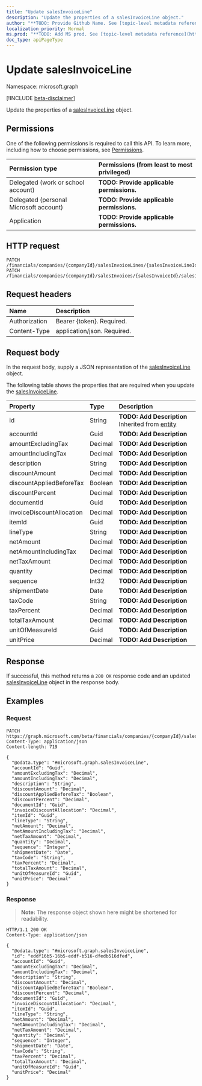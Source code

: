 ```yaml
---
title: "Update salesInvoiceLine"
description: "Update the properties of a salesInvoiceLine object."
author: "**TODO: Provide Github Name. See [topic-level metadata reference](https://msgo.azurewebsites.net/add/document/guidelines/metadata.html#topic-level-metadata)**"
localization_priority: Normal
ms.prod: "**TODO: Add MS prod. See [topic-level metadata reference](https://msgo.azurewebsites.net/add/document/guidelines/metadata.html#topic-level-metadata)**"
doc_type: apiPageType
---
```


# Update salesInvoiceLine
Namespace: microsoft.graph

[!INCLUDE [beta-disclaimer](../../includes/beta-disclaimer.md)]

Update the properties of a [salesInvoiceLine](../resources/salesinvoiceline.md) object.

## Permissions
One of the following permissions is required to call this API. To learn more, including how to choose permissions, see [Permissions](/graph/permissions-reference).

|Permission type|Permissions (from least to most privileged)|
|:---|:---|
|Delegated (work or school account)|**TODO: Provide applicable permissions.**|
|Delegated (personal Microsoft account)|**TODO: Provide applicable permissions.**|
|Application|**TODO: Provide applicable permissions.**|

## HTTP request

<!-- {
  "blockType": "ignored"
}
-->
``` http
PATCH /financials/companies/{companyId}/salesInvoiceLines/{salesInvoiceLineId}
PATCH /financials/companies/{companyId}/salesInvoices/{salesInvoiceId}/salesInvoiceLines/{salesInvoiceLineId}
```

## Request headers
|Name|Description|
|:---|:---|
|Authorization|Bearer {token}. Required.|
|Content-Type|application/json. Required.|

## Request body
In the request body, supply a JSON representation of the [salesInvoiceLine](../resources/salesinvoiceline.md) object.

The following table shows the properties that are required when you update the [salesInvoiceLine](../resources/salesinvoiceline.md).

|Property|Type|Description|
|:---|:---|:---|
|id|String|**TODO: Add Description** Inherited from [entity](../resources/entity.md)|
|accountId|Guid|**TODO: Add Description**|
|amountExcludingTax|Decimal|**TODO: Add Description**|
|amountIncludingTax|Decimal|**TODO: Add Description**|
|description|String|**TODO: Add Description**|
|discountAmount|Decimal|**TODO: Add Description**|
|discountAppliedBeforeTax|Boolean|**TODO: Add Description**|
|discountPercent|Decimal|**TODO: Add Description**|
|documentId|Guid|**TODO: Add Description**|
|invoiceDiscountAllocation|Decimal|**TODO: Add Description**|
|itemId|Guid|**TODO: Add Description**|
|lineType|String|**TODO: Add Description**|
|netAmount|Decimal|**TODO: Add Description**|
|netAmountIncludingTax|Decimal|**TODO: Add Description**|
|netTaxAmount|Decimal|**TODO: Add Description**|
|quantity|Decimal|**TODO: Add Description**|
|sequence|Int32|**TODO: Add Description**|
|shipmentDate|Date|**TODO: Add Description**|
|taxCode|String|**TODO: Add Description**|
|taxPercent|Decimal|**TODO: Add Description**|
|totalTaxAmount|Decimal|**TODO: Add Description**|
|unitOfMeasureId|Guid|**TODO: Add Description**|
|unitPrice|Decimal|**TODO: Add Description**|



## Response

If successful, this method returns a `200 OK` response code and an updated [salesInvoiceLine](../resources/salesinvoiceline.md) object in the response body.

## Examples

### Request
<!-- {
  "blockType": "request",
  "name": "update_salesinvoiceline"
}
-->
``` http
PATCH https://graph.microsoft.com/beta/financials/companies/{companyId}/salesInvoiceLines/{salesInvoiceLineId}
Content-Type: application/json
Content-length: 719

{
  "@odata.type": "#microsoft.graph.salesInvoiceLine",
  "accountId": "Guid",
  "amountExcludingTax": "Decimal",
  "amountIncludingTax": "Decimal",
  "description": "String",
  "discountAmount": "Decimal",
  "discountAppliedBeforeTax": "Boolean",
  "discountPercent": "Decimal",
  "documentId": "Guid",
  "invoiceDiscountAllocation": "Decimal",
  "itemId": "Guid",
  "lineType": "String",
  "netAmount": "Decimal",
  "netAmountIncludingTax": "Decimal",
  "netTaxAmount": "Decimal",
  "quantity": "Decimal",
  "sequence": "Integer",
  "shipmentDate": "Date",
  "taxCode": "String",
  "taxPercent": "Decimal",
  "totalTaxAmount": "Decimal",
  "unitOfMeasureId": "Guid",
  "unitPrice": "Decimal"
}
```


### Response
>**Note:** The response object shown here might be shortened for readability.
<!-- {
  "blockType": "response",
  "truncated": true
}
-->
``` http
HTTP/1.1 200 OK
Content-Type: application/json

{
  "@odata.type": "#microsoft.graph.salesInvoiceLine",
  "id": "eddf16b5-16b5-eddf-b516-dfedb516dfed",
  "accountId": "Guid",
  "amountExcludingTax": "Decimal",
  "amountIncludingTax": "Decimal",
  "description": "String",
  "discountAmount": "Decimal",
  "discountAppliedBeforeTax": "Boolean",
  "discountPercent": "Decimal",
  "documentId": "Guid",
  "invoiceDiscountAllocation": "Decimal",
  "itemId": "Guid",
  "lineType": "String",
  "netAmount": "Decimal",
  "netAmountIncludingTax": "Decimal",
  "netTaxAmount": "Decimal",
  "quantity": "Decimal",
  "sequence": "Integer",
  "shipmentDate": "Date",
  "taxCode": "String",
  "taxPercent": "Decimal",
  "totalTaxAmount": "Decimal",
  "unitOfMeasureId": "Guid",
  "unitPrice": "Decimal"
}
```

